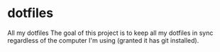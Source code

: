 # dotfiles
All my dotfiles 
The goal of this project is to keep all my dotfiles in sync regardless of the computer I'm using (granted it has git installed).
